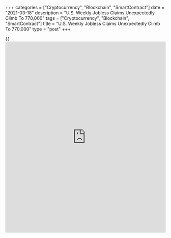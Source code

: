 +++
categories = ["Cryptocurrency", "Blockchain", "SmartContract"]
date = "2021-03-18"
description = "U.S. Weekly Jobless Claims Unexpectedly Climb To 770,000"
tags = ["Cryptocurrency", "Blockchain", "SmartContract"]
title = "U.S. Weekly Jobless Claims Unexpectedly Climb To 770,000"
type = "post"
+++

{{<iframe id="large-banner" src="https://www.bounty.group/#slide=24.0" width="100%" height="600" scrolling="no" style="border: 0px solid rgb(216, 221, 230); border-radius: 3px;">}}

First-time claims for U.S. unemployment benefits unexpectedly increased
in the week ended March 13th, according to a report released by the
Labor Department on Thursday.

The report said initial jobless claims climbed to 770,000, an increase
of 45,000 from the previous week's revised level of 725,000.

The rebound came as a surprise to economists, who had expected jobless
claims to edge down to 700,000 from the 712,000 originally reported for
the previous week.

Meanwhile, the Labor Department said the less volatile four-week moving
average dipped to 746,250, a decrease of 16,000 from the previous week's
revised average of 762,250.

For comments and feedback [contact](https://www.playgroundfx.com/contact/): editorial@rtt[news](https://www.letsplayfx.com/blog/forex-news-website/).com

[Economic News][1]

 **What parts of the world are seeing the best (and worst) economic
performances lately? Click[here][2] to check out our [Econ Scorecard][2]
and find out! See up-to-the-moment [ranking](https://www.playgroundfx.com/blog/crypto-exchange-ranking/)s for the best and worst
performers in [GDP][2], [unemployment rate][3], [inflation][4] and much
more.**

   1. www.rtt[news](https://www.letsplayfx.com/blog/forex-news-website/).com/Content/EconomicNews.aspx
   2. www.rtt[news](https://www.letsplayfx.com/blog/forex-news-website/).com/economic-scorecard/world-rank/GDP/highest-performance.aspx
   3. www.rtt[news](https://www.letsplayfx.com/blog/forex-news-website/).com/economic-scorecard/world-rank/unemployment-rate/lowest-performance.aspx
   4. www.rtt[news](https://www.letsplayfx.com/blog/forex-news-website/).com/economic-scorecard/world-rank/CPI/highest-performance.aspx